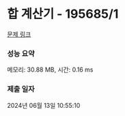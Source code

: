 # 합 계산기 - 195685/1 

[문제 링크](https://level.goorm.io/exam/195685/%ED%95%A9-%EA%B3%84%EC%82%B0%EA%B8%B0/quiz/1) 

### 성능 요약

메모리: 30.88 MB, 시간: 0.16 ms

### 제출 일자

2024년 06월 13일 10:55:10

